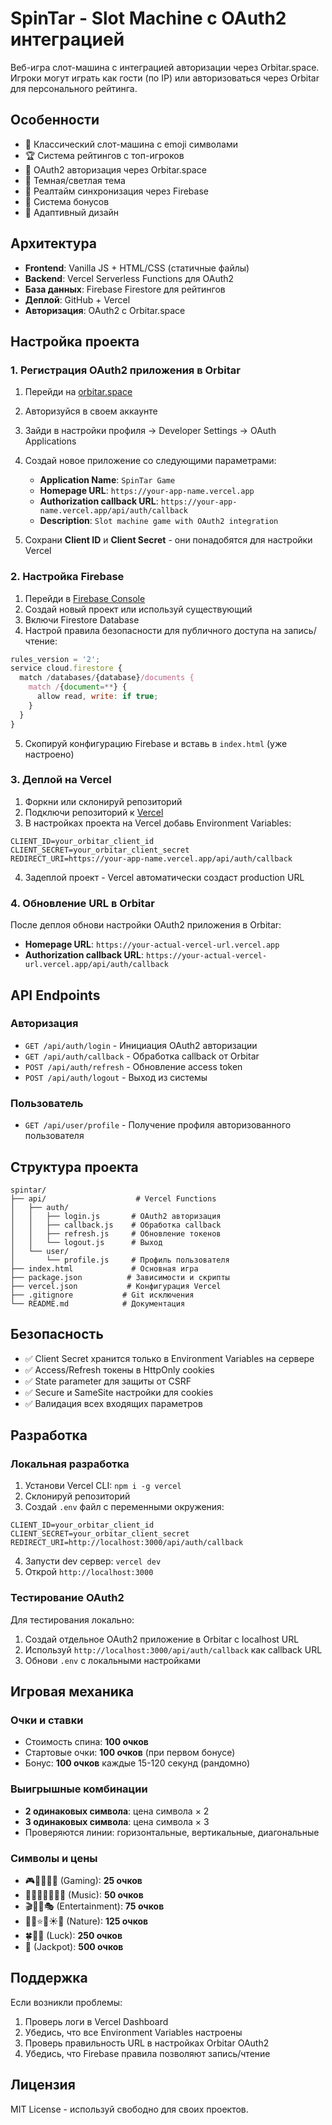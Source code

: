 # SpinTar - Slot Machine с OAuth2 интеграцией

Веб-игра слот-машина с интеграцией авторизации через Orbitar.space. Игроки могут играть как гости (по IP) или авторизоваться через Orbitar для персонального рейтинга.

## Особенности

- 🎰 Классический слот-машина с emoji символами
- 🏆 Система рейтингов с топ-игроков
- 🔐 OAuth2 авторизация через Orbitar.space
- 🌙 Темная/светлая тема
- 🔄 Реалтайм синхронизация через Firebase
- 🎁 Система бонусов
- 📱 Адаптивный дизайн

## Архитектура

- **Frontend**: Vanilla JS + HTML/CSS (статичные файлы)
- **Backend**: Vercel Serverless Functions для OAuth2
- **База данных**: Firebase Firestore для рейтингов
- **Деплой**: GitHub + Vercel
- **Авторизация**: OAuth2 с Orbitar.space

## Настройка проекта

### 1. Регистрация OAuth2 приложения в Orbitar

1. Перейди на [orbitar.space](https://orbitar.space)
2. Авторизуйся в своем аккаунте
3. Зайди в настройки профиля → Developer Settings → OAuth Applications
4. Создай новое приложение со следующими параметрами:
   - **Application Name**: `SpinTar Game`
   - **Homepage URL**: `https://your-app-name.vercel.app`
   - **Authorization callback URL**: `https://your-app-name.vercel.app/api/auth/callback`
   - **Description**: `Slot machine game with OAuth2 integration`

5. Сохрани **Client ID** и **Client Secret** - они понадобятся для настройки Vercel

### 2. Настройка Firebase

1. Перейди в [Firebase Console](https://console.firebase.google.com)
2. Создай новый проект или используй существующий
3. Включи Firestore Database
4. Настрой правила безопасности для публичного доступа на запись/чтение:

```javascript
rules_version = '2';
service cloud.firestore {
  match /databases/{database}/documents {
    match /{document=**} {
      allow read, write: if true;
    }
  }
}
```

5. Скопируй конфигурацию Firebase и вставь в `index.html` (уже настроено)

### 3. Деплой на Vercel

1. Форкни или склонируй репозиторий
2. Подключи репозиторий к [Vercel](https://vercel.com)
3. В настройках проекта на Vercel добавь Environment Variables:

```
CLIENT_ID=your_orbitar_client_id
CLIENT_SECRET=your_orbitar_client_secret
REDIRECT_URI=https://your-app-name.vercel.app/api/auth/callback
```

4. Задеплой проект - Vercel автоматически создаст production URL

### 4. Обновление URL в Orbitar

После деплоя обнови настройки OAuth2 приложения в Orbitar:
- **Homepage URL**: `https://your-actual-vercel-url.vercel.app`
- **Authorization callback URL**: `https://your-actual-vercel-url.vercel.app/api/auth/callback`

## API Endpoints

### Авторизация
- `GET /api/auth/login` - Инициация OAuth2 авторизации
- `GET /api/auth/callback` - Обработка callback от Orbitar
- `POST /api/auth/refresh` - Обновление access token
- `POST /api/auth/logout` - Выход из системы

### Пользователь
- `GET /api/user/profile` - Получение профиля авторизованного пользователя

## Структура проекта

```
spintar/
├── api/                    # Vercel Functions
│   ├── auth/
│   │   ├── login.js       # OAuth2 авторизация
│   │   ├── callback.js    # Обработка callback
│   │   ├── refresh.js     # Обновление токенов
│   │   └── logout.js      # Выход
│   └── user/
│       └── profile.js     # Профиль пользователя
├── index.html             # Основная игра
├── package.json          # Зависимости и скрипты
├── vercel.json           # Конфигурация Vercel
├── .gitignore           # Git исключения
└── README.md            # Документация
```

## Безопасность

- ✅ Client Secret хранится только в Environment Variables на сервере
- ✅ Access/Refresh токены в HttpOnly cookies
- ✅ State parameter для защиты от CSRF
- ✅ Secure и SameSite настройки для cookies
- ✅ Валидация всех входящих параметров

## Разработка

### Локальная разработка

1. Установи Vercel CLI: `npm i -g vercel`
2. Склонируй репозиторий
3. Создай `.env` файл с переменными окружения:

```env
CLIENT_ID=your_orbitar_client_id
CLIENT_SECRET=your_orbitar_client_secret
REDIRECT_URI=http://localhost:3000/api/auth/callback
```

4. Запусти dev сервер: `vercel dev`
5. Открой `http://localhost:3000`

### Тестирование OAuth2

Для тестирования локально:
1. Создай отдельное OAuth2 приложение в Orbitar с localhost URL
2. Используй `http://localhost:3000/api/auth/callback` как callback URL
3. Обнови `.env` с локальными настройками

## Игровая механика

### Очки и ставки
- Стоимость спина: **100 очков**
- Стартовые очки: **100 очков** (при первом бонусе)
- Бонус: **100 очков** каждые 15-120 секунд (рандомно)

### Выигрышные комбинации
- **2 одинаковых символа**: цена символа × 2
- **3 одинаковых символа**: цена символа × 3
- Проверяются линии: горизонтальные, вертикальные, диагональные

### Символы и цены
- 🎮🎲🎯🎱🎳 (Gaming): **25 очков**
- 🎼🎵🎸🎺🎷🎹🎻 (Music): **50 очков**
- 🎬🎪🎨🎭 (Entertainment): **75 очков**
- 🌟💫⭐🌙☀️🌈 (Nature): **125 очков**
- 🍀🎋🎍 (Luck): **250 очков**
- 🎰 (Jackpot): **500 очков**

## Поддержка

Если возникли проблемы:
1. Проверь логи в Vercel Dashboard
2. Убедись, что все Environment Variables настроены
3. Проверь правильность URL в настройках Orbitar OAuth2
4. Убедись, что Firebase правила позволяют запись/чтение

## Лицензия

MIT License - используй свободно для своих проектов.
